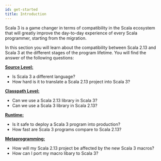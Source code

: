 ```yaml
---
id: get-started
title: Introduction
---
```

Scala 3 is a game changer in terms of compatibility in the Scala ecosystem that will greatly improve the day-to-day experience of every Scala programmer, starting from the migration.

In this section you will learn about the compatibility between Scala 2.13 and Scala 3 at the different stages of the program lifetime. You will find the answer of the following questions:

**[Source Level:](compatibility/source.md)**
- Is Scala 3 a different language?
- How hard is it to translate a Scala 2.13 project into Scala 3?

**[Classpath Level:](compatibility/classpath.md)**
- Can we use a Scala 2.13 library in Scala 3?
- Can we use a Scala 3 library in Scala 2.13?

**[Runtime:](compatibility/runtime.md)**
- Is it safe to deploy a Scala 3 program into production?
- How fast are Scala 3 programs compare to Scala 2.13?
 
**[Metaprogramming:](compatibility/metaprogramming.md)**
- How will my Scala 2.13 project be affected by the new Scala 3 macros?
- How can I port my macro libary to Scala 3?
